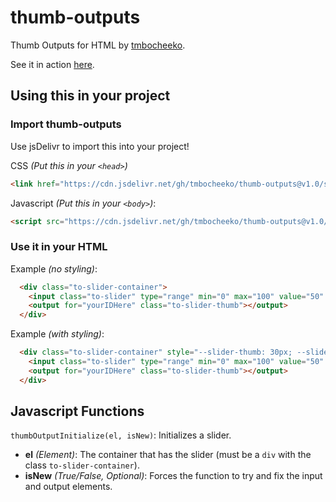 # thumb-outputs
Thumb Outputs for HTML by [tmbocheeko](https://www.twitter.com/tmbocheeko_).

See it in action [here](https://codepen.io/tmbocheeko/pen/xxWGobr).

## Using this in your project

### Import thumb-outputs
Use jsDelivr to import this into your project!

CSS _(Put this in your `<head>`)_

```html
<link href="https://cdn.jsdelivr.net/gh/tmbocheeko/thumb-outputs@v1.0/searchableinputs.css" rel="stylesheet" type="text/css" />
```

Javascript _(Put this in your `<body>`)_:

```html
<script src="https://cdn.jsdelivr.net/gh/tmbocheeko/thumb-outputs@v1.0/searchableinputs.js" crossorigin="anonymous"></script>
```
### Use it in your HTML

Example _(no styling)_:

```html
  <div class="to-slider-container">
    <input class="to-slider" type="range" min="0" max="100" value="50" id="yourIDHere" step="1"> // Make sure to replace yourIDHere
    <output for="yourIDHere" class="to-slider-thumb"></output>                                   // on both of these lines!
  </div>
```

Example _(with styling)_:

```html
  <div class="to-slider-container" style="--slider-thumb: 30px; --slider-height: 10px; --slider-width: 160px; --slider-thumb-color: red; --slider-background: transparent; --slider-progress: pink">
    <input class="to-slider" type="range" min="0" max="100" value="50" id="yourIDHere" step="1"> // Make sure to replace yourIDHere
    <output for="yourIDHere" class="to-slider-thumb"></output>                                   // on both of these lines!
  </div>
```

## Javascript Functions

`thumbOutputInitialize(el, isNew)`: Initializes a slider.
- **el** _(Element)_: The container that has the slider (must be a `div` with the class `to-slider-container`).
- **isNew** _(True/False, Optional)_: Forces the function to try and fix the input and output elements.
